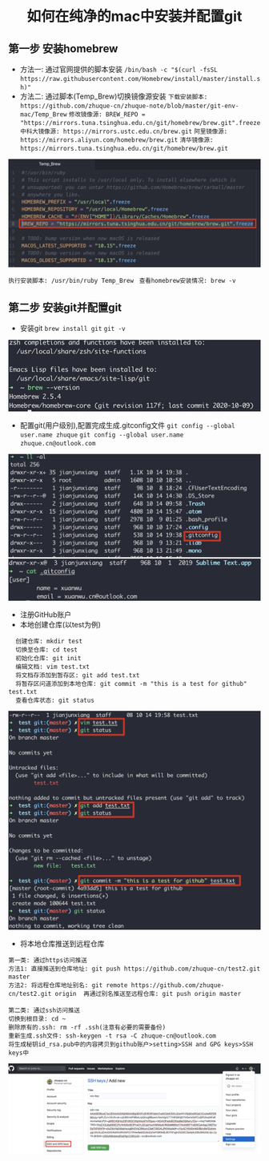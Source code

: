 # <center>如何在纯净的mac中安装并配置git</center>

## 第一步 安装homebrew
- 方法一: 通过官网提供的脚本安装 
`/bin/bash -c "$(curl -fsSL https://raw.githubusercontent.com/Homebrew/install/master/install.sh)"`
- 方法二: 通过脚本(Temp_Brew)切换镜像源安装
`下载安装脚本: https://github.com/zhuque-cn/zhuque-note/blob/master/git-env-mac/Temp_Brew`
`修改镜像源: BREW_REPO = "https://mirrors.tuna.tsinghua.edu.cn/git/homebrew/brew.git".freeze`
`中科大镜像源: https://mirrors.ustc.edu.cn/brew.git`
`阿里镜像源: https://mirrors.aliyun.com/homebrew/brew.git`
`清华镜像源: https://mirrors.tuna.tsinghua.edu.cn/git/homebrew/brew.git`

![](./images/01.jpg)

  `执行安装脚本: /usr/bin/ruby Temp_Brew `
  `查看homebrew安装情况: brew -v`

## 第二步 安装git并配置git
- 安装git
`brew install git`
`git -v`

![](./images/03.jpg)
- 配置git(用户级别),配置完成生成.gitconfig文件
`git config --global user.name zhuque`
`git config --global user.name zhuque.cn@outlook.com`

![](./images/04.jpg)
![](./images/05.jpg)
- 注册GitHub账户
- 本地创建仓库(以test为例)
```shell
  创建仓库: mkdir test
  切换至仓库: cd test
  初始化仓库: git init
  编辑文档: vim test.txt
  将文档存添加到暂存区: git add test.txt
  将暂存区问道添加到本地仓库: git commit -m "this is a test for github" test.txt
  查看仓库状态: git status
```
![](./images/07.jpg)
- 将本地仓库推送到远程仓库
```shell
第一类: 通过https访问推送
方法1: 直接推送到仓库地址: git push https://github.com/zhuque-cn/test2.git master
方法2: 将远程仓库地址别名: git remote https://github.com/zhuque-cn/test2.git origin  再通过别名推送至远程仓库: git push origin master

第二类: 通过ssh访问推送
切换到根目录: cd ~
删除原有的.ssh: rm -rf .ssh(注意有必要的需要备份)
重新生成.ssh文件: ssh-keygen -t rsa -C zhuque-cn@outlook.com
将生成秘钥id_rsa.pub中的内容拷贝到github账户>setting>SSH and GPG keys>SSH keys中
```
 ![](./images/08.jpg)
